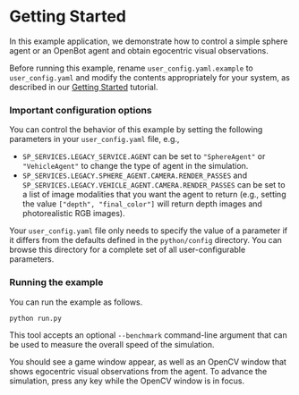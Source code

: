 # Getting Started

In this example application, we demonstrate how to control a simple sphere agent or an OpenBot agent and obtain egocentric visual observations.

Before running this example, rename `user_config.yaml.example` to `user_config.yaml` and modify the contents appropriately for your system, as described in our [Getting Started](../../docs/getting_started.md) tutorial.

### Important configuration options

You can control the behavior of this example by setting the following parameters in your `user_config.yaml` file, e.g.,
  - `SP_SERVICES.LEGACY_SERVICE.AGENT` can be set to `"SphereAgent"` or `"VehicleAgent"` to change the type of agent in the simulation.
  - `SP_SERVICES.LEGACY.SPHERE_AGENT.CAMERA.RENDER_PASSES` and `SP_SERVICES.LEGACY.VEHICLE_AGENT.CAMERA.RENDER_PASSES` can be set to a list of image modalities that you want the agent to return (e.g., setting the value `["depth", "final_color"]` will return depth images and photorealistic RGB images).

Your `user_config.yaml` file only needs to specify the value of a parameter if it differs from the defaults defined in the `python/config` directory. You can browse this directory for a complete set of all user-configurable parameters.

### Running the example

You can run the example as follows.

```console
python run.py
```

 This tool accepts an optional `--benchmark` command-line argument that can be used to measure the overall speed of the simulation.

You should see a game window appear, as well as an OpenCV window that shows egocentric visual observations from the agent. To advance the simulation, press any key while the OpenCV window is in focus.
